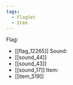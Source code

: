 ```yaml
---
tags:
  - FlagSet
  - Item
---
```

Flag:
- [[flag_12265]]
Sound:
- [[sound_44]]
- [[sound_43]]
- [[sound_17]]
Item:
- [[item_519]]
